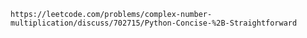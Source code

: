 
	https://leetcode.com/problems/complex-number-multiplication/discuss/702715/Python-Concise-%2B-Straightforward

